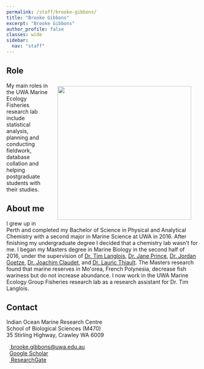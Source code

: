 ```yaml
---
permalink: /staff/brooke-gibbons/
title: "Brooke Gibbons"
excerpt: "Brooke Gibbons"
author_profile: false
classes: wide
sidebar:
  nav: "staff"
---
```

## Role
<img class="philprofile" src='/images/Brooke_WS.jpg' align='right' width="350" hspace="20" vspace="10">
My main roles in the UWA Marine Ecology Fisheries research lab include statistical analysis, planning and conducting fieldwork, database collation and helping postgraduate students with their studies.

## About me
I grew up in Perth and completed my Bachelor of Science in Physical and Analytical Chemistry with a second major in Marine Science at UWA in 2016. After finishing my undergraduate degree I decided that a chemistry lab wasn't for me. I began my Masters degree in Marine Biology in the second half of 2016, under the supervision of [Dr. Tim Langlois](https://uwamegfisheries.github.io/researchers/tim-langlois/), [Dr. Jane Prince](https://research-repository.uwa.edu.au/en/persons/jane-prince), [Dr. Jordan Goetze](https://staffportal.curtin.edu.au/staff/profile/view/Jordan.Goetze), [Dr. Joachim Claudet](http://www.joachimclaudet.com/publications.html), and [Dr. Lauric Thiault](http://www.criobe.pf/pro/personnel/chercheurs-contractuels-et-post-doctorants/lauric-thiault/). The Masters research found that marine reserves in Mo'orea, French Polynesia, decrease fish wariness but do not increase abundance. I now work in the UWA Marine Ecology Group Fisheries research lab as a research assistant for Dr. Tim Langlois.

## Contact
<p class="address"><i class="far fa-building"></i> Indian Ocean Marine Research Centre <br>
School of Biological Sciences (M470)<br>
35 Stirling Highway, Crawley WA 6009</p>

<p class="phoneemail"><i class="far fa-envelope-open"></i>&nbsp;&nbsp;<a href="mailto:brooke.gibbons@uwa.edu.au"> brooke.gibbons@uwa.edu.au</a><br>
<i class="fas fa-graduation-cap"></i>&nbsp;&nbsp;<a href="https://scholar.google.com.au/citations?hl=en&user=dr24hoMAAAAJ">Google Scholar</a><br>
<i class="fab fa-researchgate"></i>&nbsp;&nbsp;<a href="https://www.researchgate.net/profile/Brooke_Gibbons"> ResearchGate</a><br>

